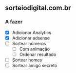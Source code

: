 ## sorteiodigital.com.br

### A fazer
- [x] Adicionar Analytics
- [x] Adicionar adsense
- [ ] Sortear números
    - [ ] Com animação
    - [ ] Ordenar resultado
- [ ] Sortear nomes
- [ ] Sortear amigo secreto
